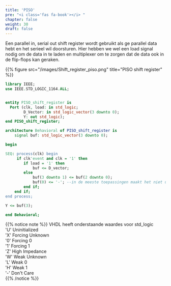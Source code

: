 ```yaml
---
title: 'PISO'
pre: "<i class='fas fa-book'></i> "
chapter: false
weight: 30
draft: false
---
```


Een parallel in, serial out shift register wordt  gebruikt als ge parallel data hebt en het serieel wil doorsturen. Hier hebben we wel een load signal nodig om de data in te laden en multiplexer om te zorgen dat de data ook in de flip-flops kan geraken.

{{% figure src="/images/Shift_register_piso.png" title="PISO shift register"  %}}

```vhdl
library IEEE;
use IEEE.STD_LOGIC_1164.ALL;


entity PISO_shift_register is
  Port (clk, load: in std_logic;
        D_Vector: in std_logic_vector(3 downto 0);
        Y: out std_logic);
end PISO_shift_register;

architecture Behavioral of PISO_shift_register is
    signal buf: std_logic_vector(3 downto 0);

begin

SEQ: process(clk) begin
     if clk'event and clk = '1' then
        if load = '1' then
            buf <= D_vector;
        else
            buf(3 downto 1) <= buf(2 downto 0);
            buf(0) <= '-'; --in de meeste toepassingen maakt het niet uit welke bit er uit komt als de buffer leeg is
        end if;
    end if;    
end process;

Y <= buf(3);    

end Behavioral;
```

{{% notice note %}}
VHDL heeft onderstaande waardes voor std_logic</br>
'U' Uninitialized</br>
'X' Forcing Unknown</br>
'0' Forcing 0</br>
'1' Forcing 1</br>
'Z' High Impedance</br>
'W' Weak Unknown</br>
'L' Weak 0</br>
'H' Weak 1</br>
'-' Don't Care</br>
{{% /notice %}}